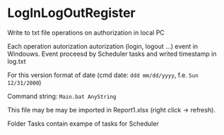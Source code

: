 # LogInLogOutRegister
Write to txt file operations on authorization in local PC

Each operation autorization autorization (login, logout ...) event in Windouws. Event proceesd by Scheduler tasks and writed timestamp in log.txt

For this version format of date (cmd date: `ddd mm/dd/yyyy`, f.e. `Sun 12/31/2000`)

Command string: `Main.bat AnyString`

This file may be may be imported in Report1.xlsx (right click -> refresh).

Folder Tasks contain exampe of tasks for Scheduler
